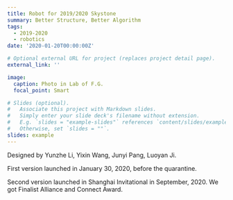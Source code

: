 ```yaml
---
title: Robot for 2019/2020 Skystone
summary: Better Structure, Better Algorithm
tags:
  - 2019-2020
  - robotics
date: '2020-01-20T00:00:00Z'

# Optional external URL for project (replaces project detail page).
external_link: ''

image:
  caption: Photo in Lab of F.G.
  focal_point: Smart

# Slides (optional).
#   Associate this project with Markdown slides.
#   Simply enter your slide deck's filename without extension.
#   E.g. `slides = "example-slides"` references `content/slides/example-slides.md`.
#   Otherwise, set `slides = ""`.
slides: example
---
```


Designed by Yunzhe Li, Yixin Wang, Junyi Pang, Luoyan Ji.

First version launched in January 30, 2020, before the quarantine.

Second version launched in Shanghai Invitational in September, 2020. We got Finalist Alliance and Connect Award.

